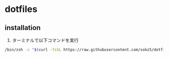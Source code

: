 # dotfiles

## installation
1. ターミナルで以下コマンドを実行
```bash
/bin/zsh -c "$(curl -fsSL https://raw.githubusercontent.com/sokz5/dotfiles/master/shell/setup)"
```

